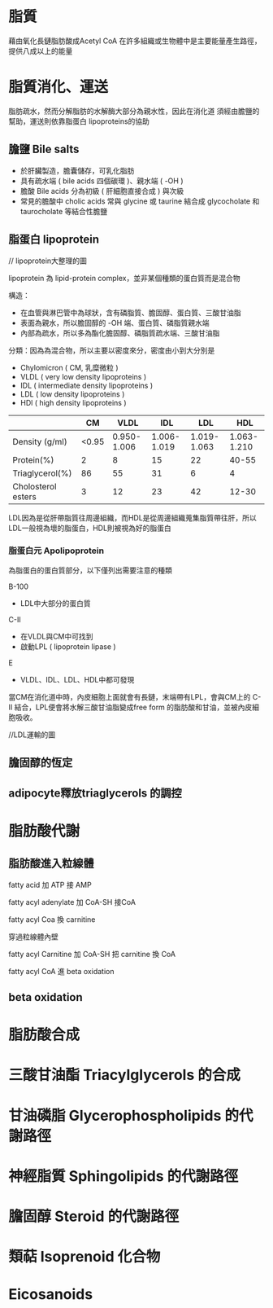# 脂質

藉由氧化長鏈脂肪酸成Acetyl CoA 在許多組織或生物體中是主要能量產生路徑，提供八成以上的能量

# 脂質消化、運送

脂肪疏水，然而分解脂肪的水解酶大部分為親水性，因此在消化道
須經由膽鹽的幫助，運送則依靠脂蛋白 lipoproteins的協助

## 膽鹽 Bile salts
- 於肝臟製造，膽囊儲存，可乳化脂肪
- 具有疏水端 ( bile acids 四個碳環 )、親水端 ( -OH )
- 膽酸 Bile acids 分為初級 ( 肝細胞直接合成 ) 與次級
- 常見的膽酸中 cholic acids 常與 glycine 或 taurine 結合成 glycocholate 和 taurocholate 等結合性膽鹽

## 脂蛋白 lipoprotein 
// lipoprotein大整理的圖

lipoprotein 為 lipid-protein complex，並非某個種類的蛋白質而是混合物

構造：
- 在血管與淋巴管中為球狀，含有磷脂質、膽固醇、蛋白質、三酸甘油脂
- 表面為親水，所以膽固醇的 -OH 端、蛋白質、磷脂質親水端
- 內部為疏水，所以多為酯化膽固醇、磷脂質疏水端、三酸甘油脂

分類：因為為混合物，所以主要以密度來分，密度由小到大分別是
- Chylomicron ( CM, 乳糜微粒 )
- VLDL ( very low density lipoproteins )
- IDL ( intermediate density lipoproteins )
- LDL ( low density lipoproteins )
- HDl ( high density lipoproteins )

|   | CM | VLDL | IDL | LDL | HDL |
|---|---|---|---|---|---|
| Density (g/ml) | <0.95 | 0.950-1.006 | 1.006-1.019 | 1.019-1.063 |1.063-1.210|
| Protein(%) | 2 | 8 | 15 | 22| 40-55 |
| Triaglycerol(%) | 86 | 55 | 31 | 6 |  4 |
| Cholosterol esters | 3 | 12 | 23 | 42 | 12-30 |

LDL因為是從肝帶脂質往周邊組織，而HDL是從周邊組織蒐集脂質帶往肝，所以LDL一般視為壞的脂蛋白，HDL則被視為好的脂蛋白

### 脂蛋白元 Apolipoprotein
為脂蛋白的蛋白質部分，以下僅列出需要注意的種類

B-100
- LDL中大部分的蛋白質

C-II
- 在VLDL與CM中可找到
- 啟動LPL ( lipoprotein lipase )

E
- VLDL、IDL、LDL、HDL中都可發現

當CM在消化道中時，內皮細胞上面就會有長鏈，末端帶有LPL，會與CM上的 C-II 結合，LPL便會將水解三酸甘油脂變成free form 的脂肪酸和甘油，並被內皮細胞吸收。

//LDL運輸的圖

## 膽固醇的恆定

## adipocyte釋放triaglycerols 的調控


# 脂肪酸代謝

## 脂肪酸進入粒線體

fatty acid 加  ATP 接 AMP

fatty acyl adenylate 加 CoA-SH 接CoA

fatty acyl Coa 換 carnitine 

穿過粒線體內壁

fatty acyl Carnitine 加 CoA-SH 把 carnitine 換 CoA

fatty acyl CoA 進 beta oxidation


## beta oxidation 




# 脂肪酸合成

# 三酸甘油酯 Triacylglycerols 的合成

# 甘油磷脂 Glycerophospholipids 的代謝路徑

# 神經脂質 Sphingolipids 的代謝路徑

# 膽固醇 Steroid 的代謝路徑

# 類萜 Isoprenoid 化合物

# Eicosanoids 
